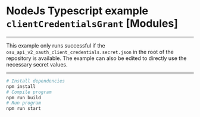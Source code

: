 # NodeJs Typescript example `clientCredentialsGrant` [Modules]

---

This example only runs successful if the `osu_api_v2_oauth_client_credentials.secret.json` in the root of the repository is available.
The example can also be edited to directly use the necessary secret values.

---

```sh
# Install dependencies
npm install
# Compile program
npm run build
# Run program
npm run start
```
